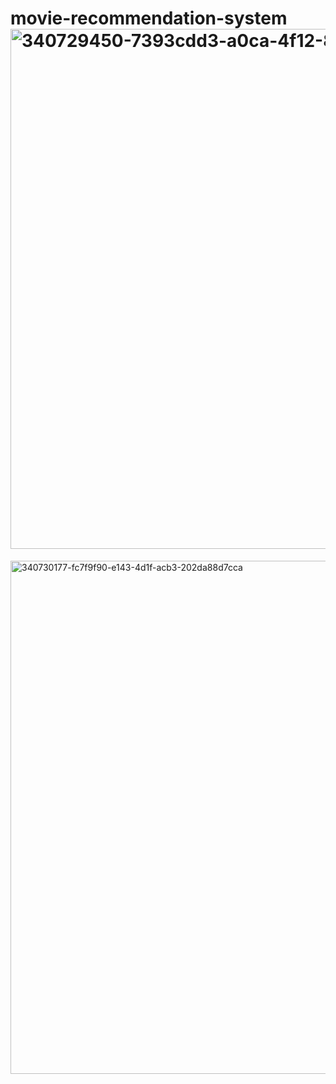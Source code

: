 # movie-recommendation-system<img width="1143" height="832" alt="340729450-7393cdd3-a0ca-4f12-863c-88460c91a222" src="https://github.com/user-attachments/assets/5b824028-d3ae-40e2-965c-e69d2fd87a2c" />
<img width="1121" height="821" alt="340730177-fc7f9f90-e143-4d1f-acb3-202da88d7cca" src="https://github.com/user-attachments/assets/d41954c3-7c36-47a1-b0e3-3b737f06caf4" />
